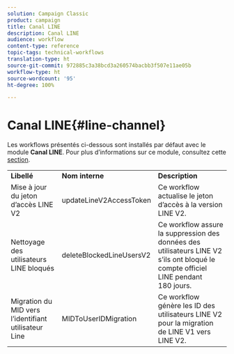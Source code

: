 ```yaml
---
solution: Campaign Classic
product: campaign
title: Canal LINE
description: Canal LINE
audience: workflow
content-type: reference
topic-tags: technical-workflows
translation-type: ht
source-git-commit: 972885c3a38bcd3a260574bacbb3f507e11ae05b
workflow-type: ht
source-wordcount: '95'
ht-degree: 100%

---
```



# Canal LINE{#line-channel}

Les workflows présentés ci-dessous sont installés par défaut avec le module **Canal LINE**. Pour plus d’informations sur ce module, consultez cette [section](../../delivery/using/line-channel.md).

<table> 
 <tbody> 
  <tr> 
   <td> <strong>Libellé</strong><br /> </td> 
   <td> <strong>Nom interne</strong><br /> </td> 
   <td> <strong>Description</strong><br /> </td> 
  </tr> 
  <tr> 
   <td> <span class="uicontrol">Mise à jour du jeton d’accès LINE V2</span> <br /> </td> 
   <td> <span class="uicontrol">updateLineV2AccessToken</span> <br /> </td> 
   <td> Ce workflow actualise le jeton d’accès à la version LINE V2.<br /> </td> 
  </tr> 
  <tr> 
   <td> <span class="uicontrol">Nettoyage des utilisateurs LINE bloqués</span> <br /> </td> 
   <td> <span class="uicontrol">deleteBlockedLineUsersV2</span> <br /> </td> 
   <td> Ce workflow assure la suppression des données des utilisateurs LINE V2 s’ils ont bloqué le compte officiel LINE pendant 180 jours.<br /> </td> 
  </tr> 
  <tr> 
   <td> <span class="uicontrol">Migration du MID vers l’identifiant utilisateur Line</span> <br /> </td> 
   <td> <span class="uicontrol">MIDToUserIDMigration</span> <br /> </td> 
   <td> Ce workflow génère les ID des utilisateurs LINE V2 pour la migration de LINE V1 vers LINE V2.<br /> </td> 
  </tr> 
 </tbody> 
</table>


